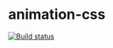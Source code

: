 # animation-css

[![Build status](https://ci.appveyor.com/api/projects/status/teywmlw66li822ak?svg=true)](https://ci.appveyor.com/project/Serg1506z/animation-css)
